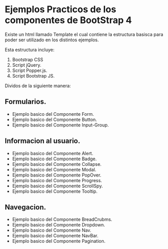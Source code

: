 # Ejemplos Practicos de los componentes de BootStrap 4

Existe un html llamado Template el cual contiene la estructura basisca para poder ser utilizado en los distintos ejemplos. 

Esta estructura incluye: 

1. Bootstrap CSS
2. Script jQuery.
3. Script Popper.js.
4. Script Bootstrap JS.

Dividos de la siguiente manera:

## Formularios.

* Ejemplo basico del Componente Form.
* Ejemplo basico del Componente Button.
* Ejemplo basico del Componente Input-Group.

## Informacion al usuario.

* Ejemplo basico del Componente Alert.
* Ejemplo basico del Componente Badge.
* Ejemplo basico del Componente Collapse.
* Ejemplo basico del Componente Modal.
* Ejemplo basico del Componente PopOver.
* Ejemplo basico del Componente Progress.
* Ejemplo basico del Componente ScrollSpy.
* Ejemplo basico del Componente Tooltip.


## Navegacion.

* Ejemplo basico del Componente BreadCrubms.
* Ejemplo basico del Componente Dropdown.
* Ejemplo basico del Componente Nav.
* Ejemplo basico del Componente NavBar.
* Ejemplo basico del Componente Pagination.



